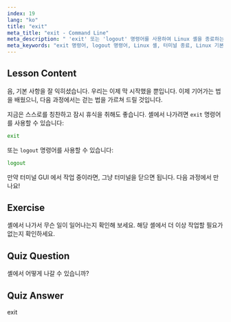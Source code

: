 ```yaml
---
index: 19
lang: "ko"
title: "exit"
meta_title: "exit - Command Line"
meta_description: " 'exit' 또는 'logout' 명령어를 사용하여 Linux 셸을 종료하는 방법을 배웁니다. 초보자를 위한 기본적인 셸 탐색을 이해합니다. 오늘 Linux 여정을 시작하세요!"
meta_keywords: "exit 명령어, logout 명령어, Linux 셸, 터미널 종료, Linux 기본, 초보자 Linux, Linux 튜토리얼"
---
```


## Lesson Content

음, 기본 사항을 잘 익히셨습니다. 우리는 이제 막 시작했을 뿐입니다. 이제 기어가는 법을 배웠으니, 다음 과정에서는 걷는 법을 가르쳐 드릴 것입니다.

지금은 스스로를 칭찬하고 잠시 휴식을 취해도 좋습니다. 셸에서 나가려면 `exit` 명령어를 사용할 수 있습니다:

```bash
exit
```

또는 `logout` 명령어를 사용할 수 있습니다:

```bash
logout
```

만약 터미널 GUI 에서 작업 중이라면, 그냥 터미널을 닫으면 됩니다. 다음 과정에서 만나요!

## Exercise

셸에서 나가서 무슨 일이 일어나는지 확인해 보세요. 해당 셸에서 더 이상 작업할 필요가 없는지 확인하세요.

## Quiz Question

셸에서 어떻게 나갈 수 있습니까?

## Quiz Answer

exit
